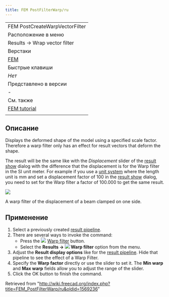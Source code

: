 ```yaml
---
title: FEM PostFilterWarp/ru
---
```

|  |
| --- |
| FEM PostCreateWarpVectorFilter |
| Расположение в меню |
| Results → Wrap vector filter |
| Верстаки |
| [FEM](/FEM_Workbench/ru "FEM Workbench/ru") |
| Быстрые клавиши |
| *Нет* |
| Представлено в версии |
| - |
| См. также |
| [FEM tutorial](/FEM_tutorial/ru "FEM tutorial/ru") |
|  |

## Описание

Displays the deformed shape of the model using a specified scale factor. Therefore a warp filter only has an effect for result vectors that deform the shape.

The result will be the same like with the *Displacement* slider of the [result show](/FEM_ResultShow "FEM ResultShow") dialog with the difference that the displacement is for the Warp filter in the SI unit meter. For example if you use a [unit system](/Preferences_Editor#Units "Preferences Editor") where the length unit is mm and set a displacement factor of 100 in the [result show](/FEM_ResultShow "FEM ResultShow") dialog, you need to set for the Warp filter a factor of 100.000 to get the same result.

![](/images/FEM_Warp-Filter-Example.gif)

A warp filter of the displacement of a beam clamped on one side.

## Применение

1. Select a previously created [result pipeline](/FEM_PostPipelineFromResult "FEM PostPipelineFromResult").
2. There are several ways to invoke the command:
   * Press the ![](/images/FEM_PostFilterWarp.svg) [Warp filter](/FEM_PostFilterWarp "FEM PostFilterWarp") button.
   * Select the **Results → ![](/images/FEM_PostFilterWarp.svg) Warp filter** option from the menu.
3. Adjust the **Result display options** like for the [result pipeline](/FEM_PostPipelineFromResult "FEM PostPipelineFromResult"). Hide that pipeline to see the effect of a Warp Filter.
4. Specify the **Warp factor** directly or use the slider to set it. The **Min warp** and **Max warp** fields allow you to adjust the range of the slider.
5. Click the OK button to finish the command.

Retrieved from "<http://wiki.freecad.org/index.php?title=FEM_PostFilterWarp/ru&oldid=1569236>"